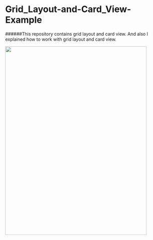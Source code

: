 # Grid_Layout-and-Card_View-Example
######This repository contains grid layout and card view. And also I explained how to work with grid layout and card view. 

<img src="https://user-images.githubusercontent.com/29063580/43071588-ef9d4740-8e90-11e8-8841-80d21f6da127.png" width="450" height="600">
